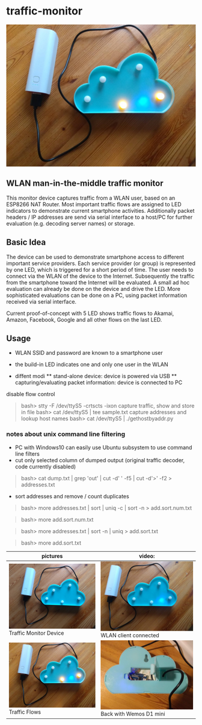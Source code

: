 # traffic-monitor

![cloud caseing](https://github.com/jentie/traffic-monitor/blob/master/media/cloud-active.jpg)

## WLAN man-in-the-middle traffic monitor

This monitor device captures traffic from a WLAN user, based on an ESP8266 NAT Router. Most important traffic flows are assigned to LED indicators to demonstrate current smartphone activities. 
Additionally packet headers / IP addresses are send via serial interface to a host/PC for further evaluation (e.g. decoding server names) or storage.

## Basic Idea

The device can be used to demonstrate smartphone access to different important service providers. Each service provider (or group) is represented by one LED, which is triggered for a short period of time. 
The user needs to connect via the WLAN of the device to the Internet. Subsequently the traffic from the smartphone toward the Internet will be evaluated. A small ad hoc evaluation can already be done on the device and drive the LED. More sophisticated evaluations can be done on a PC, using packet information received via serial interface. 

Current proof-of-concept with 5 LED shows traffic flows to Akamai, Amazon, Facebook, Google and all other flows on the last LED. 

## Usage

* WLAN SSID and password are known to a smartphone user
* the build-in LED indicates one and only one user in the WLAN

* diffent modi
** stand-alone device: device is powered via USB
** capturing/evaluating packet information: device is connected to PC

disable flow control
> bash> stty -F /dev/ttyS5  -crtscts -ixon
capture traffic, show and store in file
> bash> cat /dev/ttyS5 | tee sample.txt
capture addresses and lookup host names
> bash> cat /dev/ttyS5 | ./gethostbyaddr.py

### notes about unix command line filtering
* PC with Windows10 can easily use Ubuntu subsystem to use command line filters
* cut only selected column of dumped output (original traffic decoder, code currently disabled)
> bash> cat dump.txt | grep 'out' | cut -d' ' -f5 | cut -d'>' -f2 > addresses.txt

* sort addresses and remove / count duplicates  
> bash> more addresses.txt | sort | uniq -c | sort -n > add.sort.num.txt

> bash> more add.sort.num.txt

> bash> more addresses.txt | sort -n | uniq > add.sort.txt

> bash> more add.sort.txt


pictures | video: 
---------|---------
![device](https://github.com/jentie/traffic-monitor/blob/master/media/cloud.jpg) Traffic Monitor Device | ![WLAN connect](https://github.com/jentie/traffic-monitor/blob/master/media/cloud-1STA.jpg) WLAN client connected
![traffic](https://github.com/jentie/traffic-monitor/blob/master/media/cloud-active.jpg) Traffic Flows | ![back](https://github.com/jentie/traffic-monitor/blob/master/media/cloud-back.jpg) Back with Wemos D1 mini
